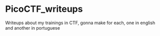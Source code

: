 # PicoCTF_writeups
Writeups about my trainings in CTF, gonna make for each, one in english and another in portuguese
